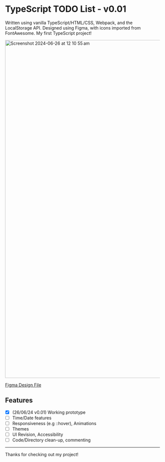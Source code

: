 # TypeScript TODO List   - v0.01
Written using vanilla TypeScript/HTML/CSS, Webpack, and the LocalStorage API. Designed using Figma, with icons imported from FontAwesome. My first TypeScript project!


<img width="1099" alt="Screenshot 2024-06-26 at 12 10 55 am" src="https://github.com/oreophone/ts-todo-list/assets/172891341/7f29bdc7-2714-4a56-b435-e4f9b2bff283">

[Figma Design File](https://www.figma.com/design/lGn1Yzg16U9GaBCMCTtIwU/ts-todo?node-id=0-1&t=VZffgpVE6XelSDoo-0)

## Features
- [x] (26/06/24 v0.01) Working prototype 
- [ ] Time/Date features
- [ ] Responsiveness (e.g ::hover), Animations
- [ ] Themes
- [ ] UI Revision, Accessibility 
- [ ] Code/Directory clean-up, commenting

---
Thanks for checking out my project!
